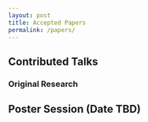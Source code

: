 ```yaml
---
layout: post
title: Accepted Papers
permalink: /papers/
---
```


## Contributed Talks

### Original Research

<!--* [**Get Rid of Suspended Animation: Deep Diffusive Neural Network for Graph Representation Learning**](/papers/56.pdf). *Jiawei Zhang* -->
<!-- #### Best paper award: Learning Graph Models for Template-Free Retrosynthesis -->

## Poster Session (Date TBD)

<!-- * [**Graph Neural Networks in TensorFlow and Keras with Spektral**](/papers/9.pdf). *Daniele Grattarola and Cesare Alippi* -->

